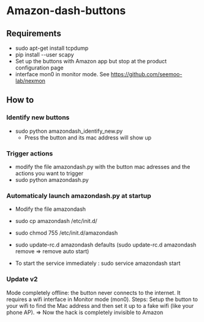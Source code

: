 # Amazon-dash-buttons

## Requirements
* sudo apt-get install tcpdump
* pip install --user scapy
* Set up the buttons with Amazon app but stop at the product configuration page
* interface mon0 in monitor mode. See https://github.com/seemoo-lab/nexmon

## How to
### Identify new buttons
* sudo python amazondash_identify_new.py
  * Press the button and its mac address will show up


### Trigger actions 
* modify the file amazondash.py with the button mac adresses and the actions you want to trigger
* sudo python amazondash.py


### Automaticaly launch amazondash.py at startup
* Modify the file amazondash
* sudo cp amazondash /etc/init.d/
* sudo chmod 755 /etc/init.d/amazondash
* sudo update-rc.d amazondash defaults (sudo update-rc.d amazondash remove => remove auto start)

* To start the service immediately : sudo service amazondash start 
 
 
 ### Update v2 ###
 Mode completely offline: the button never connects to the internet. It requires a wifi interface in Monitor mode (mon0).
 Steps: Setup the button to your wifi to find the Mac address and then set it up to a fake wifi (like your phone AP).
 =>  Now the hack is completely invisible to Amazon
